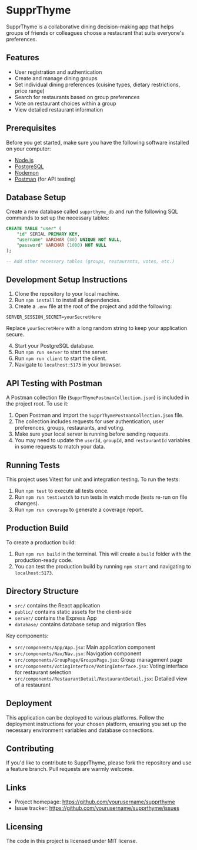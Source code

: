 # SupprThyme

SupprThyme is a collaborative dining decision-making app that helps groups of friends or colleagues choose a restaurant that suits everyone's preferences.

## Features

- User registration and authentication
- Create and manage dining groups
- Set individual dining preferences (cuisine types, dietary restrictions, price range)
- Search for restaurants based on group preferences
- Vote on restaurant choices within a group
- View detailed restaurant information

## Prerequisites

Before you get started, make sure you have the following software installed on your computer:

- [Node.js](https://nodejs.org/en)
- [PostgreSQL](https://www.postgresql.org)
- [Nodemon](https://nodemon.io)
- [Postman](https://www.postman.com/) (for API testing)

## Database Setup

Create a new database called `supprthyme_db` and run the following SQL commands to set up the necessary tables:

```SQL
CREATE TABLE "user" (
    "id" SERIAL PRIMARY KEY,
    "username" VARCHAR (80) UNIQUE NOT NULL,
    "password" VARCHAR (1000) NOT NULL
);

-- Add other necessary tables (groups, restaurants, votes, etc.)
```

## Development Setup Instructions

1. Clone the repository to your local machine.
2. Run `npm install` to install all dependencies.
3. Create a `.env` file at the root of the project and add the following:

```plaintext
SERVER_SESSION_SECRET=yourSecretHere
```

Replace `yourSecretHere` with a long random string to keep your application secure.

4. Start your PostgreSQL database.
5. Run `npm run server` to start the server.
6. Run `npm run client` to start the client.
7. Navigate to `localhost:5173` in your browser.

## API Testing with Postman

A Postman collection file (`SupprThymePostmanCollection.json`) is included in the project root. To use it:

1. Open Postman and import the `SupprThymePostmanCollection.json` file.
2. The collection includes requests for user authentication, user preferences, groups, restaurants, and voting.
3. Make sure your local server is running before sending requests.
4. You may need to update the `userId`, `groupId`, and `restaurantId` variables in some requests to match your data.

## Running Tests

This project uses Vitest for unit and integration testing. To run the tests:

1. Run `npm test` to execute all tests once.
2. Run `npm run test:watch` to run tests in watch mode (tests re-run on file changes).
3. Run `npm run coverage` to generate a coverage report.

## Production Build

To create a production build:

1. Run `npm run build` in the terminal. This will create a `build` folder with the production-ready code.
2. You can test the production build by running `npm start` and navigating to `localhost:5173`.

## Directory Structure

- `src/` contains the React application
- `public/` contains static assets for the client-side
- `server/` contains the Express App
- `database/` contains database setup and migration files

Key components:

- `src/components/App/App.jsx`: Main application component
- `src/components/Nav/Nav.jsx`: Navigation component
- `src/components/GroupPage/GroupsPage.jsx`: Group management page
- `src/components/VotingInterface/VotingInterface.jsx`: Voting interface for restaurant selection
- `src/components/RestaurantDetail/RestaurantDetail.jsx`: Detailed view of a restaurant

## Deployment

This application can be deployed to various platforms. Follow the deployment instructions for your chosen platform, ensuring you set up the necessary environment variables and database connections.

## Contributing

If you'd like to contribute to SupprThyme, please fork the repository and use a feature branch. Pull requests are warmly welcome.

## Links

- Project homepage: https://github.com/yourusername/supprthyme
- Issue tracker: https://github.com/yourusername/supprthyme/issues

## Licensing

The code in this project is licensed under MIT license.
